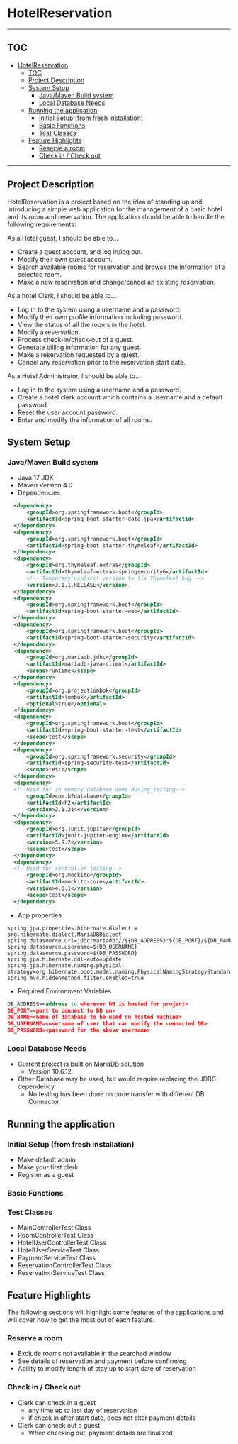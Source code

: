 # HotelReservation

---

## TOC

<!-- TOC -->
* [HotelReservation](#hotelreservation)
  * [TOC](#toc)
  * [Project Description](#project-description)
  * [System Setup](#system-setup)
    * [Java/Maven Build system](#javamaven-build-system)
    * [Local Database Needs](#local-database-needs)
  * [Running the application](#running-the-application)
    * [Initial Setup (from fresh installation)](#initial-setup--from-fresh-installation-)
    * [Basic Functions](#basic-functions)
    * [Test Classes](#test-classes)
  * [Feature Highlights](#feature-highlights)
    * [Reserve a room](#reserve-a-room)
    * [Check in / Check out](#check-in--check-out)
<!-- TOC -->

---
## Project Description

HotelReservation is a project based on the idea of standing up and introducing a
simple web application for the management of a basic hotel and its room and 
reservation.  The application should be able to handle the following requirements:

As a Hotel guest, I should be able to...
- Create a guest account, and log in/log out.
- Modify their own guest account.
- Search available rooms for reservation and browse the information of a selected room.
- Make a new reservation and change/cancel an existing reservation.

As a hotel Clerk, I should be able to...
- Log in to the system using a username and a password.
- Modify their own profile information including password.
- View the status of all the rooms in the hotel.
- Modify a reservation.
- Process check-in/check-out of a guest.
- Generate billing information for any guest.
- Make a reservation requested by a guest.
- Cancel any reservation prior to the reservation start date.

As a Hotel Administrator, I should be able to...
- Log in to the system using a username and a password.
- Create a hotel clerk account which contains a username and a default password.
- Reset the user account password.
- Enter and modify the information of all rooms.

## System Setup

### Java/Maven Build system

  - Java 17 JDK
  - Maven Version 4.0
  - Dependencies
```xml
  <dependency>
      <groupId>org.springframework.boot</groupId>
      <artifactId>spring-boot-starter-data-jpa</artifactId>
  </dependency>
  <dependency>
      <groupId>org.springframework.boot</groupId>
      <artifactId>spring-boot-starter-thymeleaf</artifactId>
  </dependency>
  <dependency>
      <groupId>org.thymeleaf.extras</groupId>
      <artifactId>thymeleaf-extras-springsecurity6</artifactId>
      <!-- Temporary explicit version to fix Thymeleaf bug -->
      <version>3.1.1.RELEASE</version>
  </dependency>
  <dependency>
      <groupId>org.springframework.boot</groupId>
      <artifactId>spring-boot-starter-web</artifactId>
  </dependency>
  <dependency>
      <groupId>org.springframework.boot</groupId>
      <artifactId>spring-boot-starter-security</artifactId>
  </dependency>
  <dependency>
      <groupId>org.mariadb.jdbc</groupId>
      <artifactId>mariadb-java-client</artifactId>
      <scope>runtime</scope>
  </dependency>
  <dependency>
      <groupId>org.projectlombok</groupId>
      <artifactId>lombok</artifactId>
      <optional>true</optional>
  </dependency>
  <dependency>
      <groupId>org.springframework.boot</groupId>
      <artifactId>spring-boot-starter-test</artifactId>
      <scope>test</scope>
  </dependency>
  <dependency>
      <groupId>org.springframework.security</groupId>
      <artifactId>spring-security-test</artifactId>
      <scope>test</scope>
  </dependency>
  <dependency>
  <!--Used for in memory database done during testing-->
      <groupId>com.h2database</groupId>
      <artifactId>h2</artifactId>
      <version>2.1.214</version>
  </dependency>
  <dependency>
      <groupId>org.junit.jupiter</groupId>
      <artifactId>junit-jupiter-engine</artifactId>
      <version>5.9.2</version>
      <scope>test</scope>
  </dependency>
  <dependency>
  <!--Used for controller testing-->
      <groupId>org.mockito</groupId>
      <artifactId>mockito-core</artifactId>
      <version>4.6.1</version>
      <scope>test</scope>
  </dependency>
```
  - App properties
```
spring.jpa.properties.hibernate.dialect = org.hibernate.dialect.MariaDBDialect
spring.datasource.url=jdbc:mariadb://${DB_ADDRESS}:${DB_PORT}/${DB_NAME}
spring.datasource.username=${DB_USERNAME}
spring.datasource.password=${DB_PASSWORD}
spring.jpa.hibernate.ddl-auto=update
spring.jpa.hibernate.naming.physical-strategy=org.hibernate.boot.model.naming.PhysicalNamingStrategyStandardImpl
spring.mvc.hiddenmethod.filter.enabled=true
```
  - Required Environment Variables
```xml
DB_ADDRESS=<address to wherever DB is hosted for project>
DB_PORT=<port to connect to DB on>
DB_NAME=<name of database to be used on hosted machine>
DB_USERNAME=<username of user that can modify the connected DB>
DB_PASSWORD=<password for the above username>
```

### Local Database Needs

  - Current project is built on MariaDB solution
    - Version 10.6.12
  - Other Database may be used, but would require replacing the JDBC dependency
    - No testing has been done on code transfer with different DB Connector

## Running the application

### Initial Setup (from fresh installation)

  - Make default admin
  - Make your first clerk
  - Register as a guest

### Basic Functions

### Test Classes

- MainControllerTest Class
- RoomControllerTest Class
- HotelUserControllerTest Class
- HotelUserServiceTest Class
- PaymentServiceTest Class
- ReservationControllerTest Class
- ReservationServiceTest Class

## Feature Highlights

The following sections will highlight some features of the applications and will
cover how to get the most out of each feature.

### Reserve a room

  - Exclude rooms not available in the searched window
  - See details of reservation and payment before confirming
  - Ability to modify length of stay up to start date of reservation

### Check in / Check out

  - Clerk can check in a guest
    - any time up to last day of reservation
    - if check in after start date, does not alter payment details
  - Clerk can check out a guest
    - When checking out, payment details are finalized